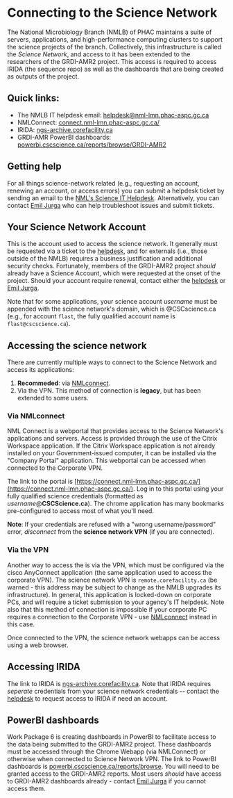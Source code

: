 # Connecting to the Science Network

The National Microbiology Branch (NMLB) of PHAC maintains a suite of servers, applications, and high-performance computing clusters to support the science projects of the branch.
Collectively, this infrastructure is called the _Science Network_, and access to it has been extended to the researchers of the GRDI-AMR2 project.
This access is required to access IRIDA (the sequence repo) as well as the dashboards that are being created as outputs of the project.

## Quick links:

- The NMLB IT helpdesk email: [helpdesk@nml-lmn.phac-aspc.gc.ca](mailto:helpdesk@nml-lmn.phac-aspc.gc.ca)
- NMLConnect: [connect.nml-lmn.phac-aspc.gc.ca/](https://connect.nml-lmn.phac-aspc.gc.ca/)
- IRIDA: [ngs-archive.corefacility.ca](http://ngs-archive.corefacility.ca)
- GRDI-AMR PowerBI dashboards: [powerbi.cscscience.ca/reports/browse/GRDI-AMR2](https://powerbi.cscscience.ca/reports/browse/GRDI-AMR2)

## Getting help

For all things science-network related (e.g., requesting an account, renewing an account, or access errors) you can submit a helpdesk ticket by sending an email to the [NML's Science IT Helpdesk](mailto:helpdesk@nml-lmn.phac-aspc.gc.ca).
Alternatively, you can contact [Emil Jurga](mailto:emil.jurga@phac-aspc.gc.ca) who can help troubleshoot issues and submit tickets.

## Your Science Network Account

This is the account used to access the science network.
It generally must be requested via a ticket to the [helpdesk](mailto:helpdesk@nml-lmn.phac-aspc.gc.ca),
and for externals (i.e., those outside of the NMLB) requires a business justification and additional security checks.
Fortunately, members of the GRDI-AMR2 project _should_ already have a Science Account, which were requested at the onset of the project.
Should your account require renewal, contact either the [helpdesk](mailto:helpdesk@nml-lmn.phac-aspc.gc.ca) or [Emil Jurga](mailto:emil.jurga@phac-aspc.gc.ca).

Note that for some applications, your science account _username_ must be appended with the science network's domain, which is @CSCscience.ca
(e.g., for account `flast`, the fully qualified account name is `flast@cscscience.ca`).

## Accessing the science network

There are currently multiple ways to connect to the Science Network and access its applications:

1. **Recommeded**: via [NMLconnect](https://connect.nml-lmn.phac-aspc.gc.ca/).
2. Via the VPN. This method of connection is **legacy**, but has been extended to some users.

### Via NMLconnect

NML Connect is a webportal that provides access to the Science Network's applications and servers.
Access is provided through the use of the Citrix Workspace application.
If the Citrix Workspace application is not already installed on your Government-issued computer, it can be installed via the "Company Portal" application.
This webportal can be accessed when connected to the Corporate VPN.

The link to the portal is [https://connect.nml-lmn.phac-aspc.gc.ca/](https://connect.nml-lmn.phac-aspc.gc.ca/).
Log in to this portal using your fully qualified science credentials (formatted as _username_@**CSCScience.ca**).
The chrome application has many bookmarks pre-configured to access most of what you'll need.

**Note**: If your credentials are refused with a "wrong username/password" error, _disconnect_ from the **science network VPN** (if you are connected).

### Via the VPN

Another way to access the is via the VPN, which must be configured via the cisco AnyConnect application (the same application used to access the corporate VPN).
The science network VPN is `remote.corefacility.ca` (be warned - this address may be subject to change as the NMLB upgrades its infrastructure).
In general, this application is locked-down on corporate PCs, and will require a ticket submission to your agency's IT helpdesk.
Note also that this method of connection is impossible if your corporate PC requires a connection to the Corporate VPN - use [NMLconnect](https://connect.nml-lmn.phac-aspc.gc.ca/) instead in this case.

Once connected to the VPN, the science network webapps can be access using a web browser.

## Accessing IRIDA

The link to IRIDA is [ngs-archive.corefacility.ca](http://ngs-archive.corefacility.ca).
Note that IRIDA requires _seperate_ credentials from your science network credentials --
contact the [helpdesk](mailto:helpdesk@nml-lmn.phac-aspc.gc.ca) to request access to IRIDA if need an account.

## PowerBI dashboards

Work Package 6 is creating dashboards in PowerBI to facilitate access to the data being submitted to the GRDI-AMR2 project.
These dashboards must be accessed through the Chrome Webapp (via NMLConnect) or otherwise when connected to Science Network VPN.
The link to PowerBI dashboards is [powerbi.cscscience.ca/reports/browse](https://powerbi.cscscience.ca/reports/browse).
You will need to be granted access to the GRDI-AMR2 reports.
Most users _should_ have access to GRDI-AMR2 dashboards already - contact [Emil Jurga](mailto:emil.jurga@phac-aspc.gc.ca) if you cannot access them.

